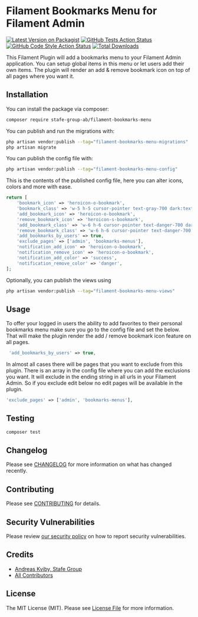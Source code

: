 # Filament Bookmarks Menu for Filament Admin

[![Latest Version on Packagist](https://img.shields.io/packagist/v/stafe-group-ab/filament-bookmarks-menu.svg?style=flat-square)](https://packagist.org/packages/stafe-group-ab/filament-bookmarks-menu)
[![GitHub Tests Action Status](https://img.shields.io/github/workflow/status/stafe-group-ab/filament-bookmarks-menu/run-tests?label=tests)](https://github.com/stafe-group-ab/filament-bookmarks-menu/actions?query=workflow%3Arun-tests+branch%3Amain)
[![GitHub Code Style Action Status](https://img.shields.io/github/workflow/status/stafe-group-ab/filament-bookmarks-menu/Fix%20PHP%20code%20style%20issues?label=code%20style)](https://github.com/stafe-group-ab/filament-bookmarks-menu/actions?query=workflow%3A"Fix+PHP+code+style+issues"+branch%3Amain)
[![Total Downloads](https://img.shields.io/packagist/dt/stafe-group-ab/filament-bookmarks-menu.svg?style=flat-square)](https://packagist.org/packages/stafe-group-ab/filament-bookmarks-menu)

This Filament Plugin will add a bookmarks menu to your Filament Admin application. You can setup global items in this menu or let users add their own items.
The plugin will render an add & remove bookmark icon on top of all pages where you want it.

## Installation

You can install the package via composer:

```bash
composer require stafe-group-ab/filament-bookmarks-menu
```

You can publish and run the migrations with:

```bash
php artisan vendor:publish --tag="filament-bookmarks-menu-migrations"
php artisan migrate
```

You can publish the config file with:

```bash
php artisan vendor:publish --tag="filament-bookmarks-menu-config"
```

This is the contents of the published config file, here you can alter icons, colors and more with ease.

```php
return [
    'bookmark_icon' => 'heroicon-o-bookmark',
    'bookmark_class' => 'w-5 h-5 cursor-pointer text-gray-700 dark:text-gray-200',
    'add_bookmark_icon' => 'heroicon-o-bookmark',
    'remove_bookmark_icon' => 'heroicon-s-bookmark',
    'add_bookmark_class' => 'w-6 h-6 cursor-pointer text-danger-700 dark:text-gray-200',
    'remove_bookmark_class' => 'w-6 h-6 cursor-pointer text-danger-700 dark:text-gray-200',
    'add_bookmarks_by_users' => true,
    'exclude_pages' => ['admin', 'bookmarks-menus'],
    'notification_add_icon' => 'heroicon-o-bookmark',
    'notification_remove_icon' => 'heroicon-o-bookmark',
    'notification_add_color' => 'success',
    'notification_remove_color' => 'danger',
];
```

Optionally, you can publish the views using

```bash
php artisan vendor:publish --tag="filament-bookmarks-menu-views"
```

## Usage
To offer your logged in users the ability to add favorites to their personal bookmarks menu
make sure you go to the config file and set the below. That will make the plugin
render the add / remove bookmark icon feature on all pages.
```php
 'add_bookmarks_by_users' => true,
```

In almost all cases there will be pages that you want to exclude from
this plugin. There is an array in the config file where you can add
the exclusions you want. It will exclude in the ending string in all
urls in your Filament Admin. So if you exclude edit below no edit pages 
will be available in the plugin.
```php
'exclude_pages' => ['admin', 'bookmarks-menus'],
```


## Testing

```bash
composer test
```

## Changelog

Please see [CHANGELOG](CHANGELOG.md) for more information on what has changed recently.

## Contributing

Please see [CONTRIBUTING](CONTRIBUTING.md) for details.

## Security Vulnerabilities

Please review [our security policy](../../security/policy) on how to report security vulnerabilities.

## Credits

- [Andreas Kviby, Stafe Group](https://github.com/STAFE-GROUP-AB)
- [All Contributors](../../contributors)

## License

The MIT License (MIT). Please see [License File](LICENSE.md) for more information.
